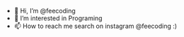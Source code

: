 - 👋 Hi, I’m @feecoding
- 👀 I’m interested in Programing
- 📫 How to reach me search on instagram @feecoding 
:)


